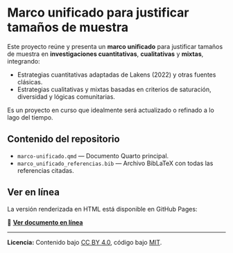 # Marco unificado para justificar tamaños de muestra

Este proyecto reúne y presenta un **marco unificado** para justificar tamaños de muestra en **investigaciones cuantitativas**, **cualitativas** y **mixtas**, integrando:

- Estrategias cuantitativas adaptadas de Lakens (2022) y otras fuentes clásicas.
- Estrategias cualitativas y mixtas basadas en criterios de saturación, diversidad y lógicas comunitarias.

Es un proyecto en curso que idealmente será actualizado o refinado a lo lago del tiempo.

## Contenido del repositorio

- `marco-unificado.qmd` — Documento Quarto principal.
- `marco_unificado_referencias.bib` — Archivo BibLaTeX con todas las referencias citadas.

## Ver en línea

La versión renderizada en HTML está disponible en GitHub Pages:

🔗 **[Ver documento en línea](https://jdleongomez.github.io/justificacion_n/)**

---
**Licencia:** Contenido bajo [CC BY 4.0](https://creativecommons.org/licenses/by/4.0/), código bajo [MIT](https://opensource.org/licenses/MIT).
